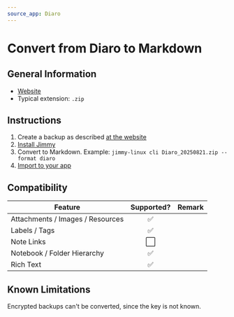 ```yaml
---
source_app: Diaro
---
```


# Convert from Diaro to Markdown

## General Information

- [Website](https://diaroapp.com/)
- Typical extension: `.zip`

## Instructions

1. Create a backup as described [at the website](https://diaroapp.com/faq/how-do-i-backup-my-data-2/)
2. [Install Jimmy](../index.md#installation)
3. Convert to Markdown. Example: `jimmy-linux cli Diaro_20250821.zip --format diaro`
4. [Import to your app](../import_instructions.md)

## Compatibility

| Feature | Supported? | Remark |
| --- | :---: | --- |
| Attachments / Images / Resources | ✅ | |
| Labels / Tags | ✅ | |
| Note Links | ⬜ | |
| Notebook / Folder Hierarchy | ✅ | |
| Rich Text | ✅ | |

## Known Limitations

Encrypted backups can't be converted, since the key is not known.
